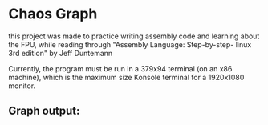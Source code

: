 # Chaos Graph

this project was made to practice writing assembly code and learning about the FPU,
while reading through "Assembly Language: Step-by-step- linux 3rd edition" by Jeff Duntemann

Currently, the program must be run in a 379x94 terminal (on an x86 machine), 
which is the maximum size Konsole terminal for a 1920x1080 monitor.

## Graph output:



